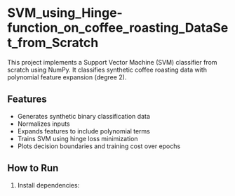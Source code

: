 # SVM_using_Hinge-function_on_coffee_roasting_DataSet_from_Scratch
This project implements a Support Vector Machine (SVM) classifier from scratch using NumPy. It classifies synthetic coffee roasting data with polynomial feature expansion (degree 2).

## Features

- Generates synthetic binary classification data
- Normalizes inputs
- Expands features to include polynomial terms
- Trains SVM using hinge loss minimization
- Plots decision boundaries and training cost over epochs

## How to Run

1. Install dependencies:

